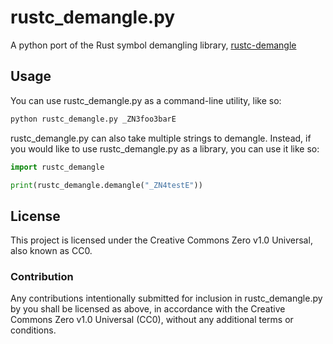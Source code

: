 # rustc_demangle.py
A python port of the Rust symbol demangling library, [rustc-demangle](https://github.com/rust-lang/rustc-demangle)

## Usage
You can use rustc_demangle.py as a command-line utility, like so:

```BASH
python rustc_demangle.py _ZN3foo3barE
```

rustc_demangle.py can also take multiple strings to demangle. Instead, if you would like to use rustc_demangle.py as a library, you can use it like so:

```PYTHON
import rustc_demangle

print(rustc_demangle.demangle("_ZN4testE"))
```

## License
This project is licensed under the Creative Commons Zero v1.0 Universal, also known as CC0.

### Contribution
Any contributions intentionally submitted for inclusion in rustc_demangle.py by you shall be licensed as above, in accordance with the Creative Commons Zero v1.0 Universal (CC0), without any additional terms or conditions.